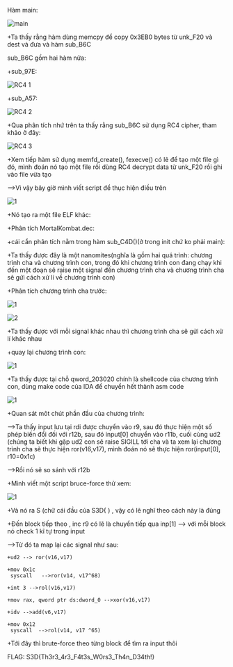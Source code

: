 Hàm main:

![main](https://user-images.githubusercontent.com/84214843/126894370-ae98438b-59cb-477c-8b22-7134a584f179.png)

+Ta thấy rằng hàm dùng memcpy để copy 0x3EB0 bytes từ unk_F20 và dest và đưa và hàm sub_B6C

sub_B6C gồm hai hàm nữa:

+sub_97E:

![RC4 1](https://user-images.githubusercontent.com/84214843/126894445-fa49d58d-0251-42b7-835e-fff419ff1002.png)

+sub_A57:

![RC4 2](https://user-images.githubusercontent.com/84214843/126894451-b9dc27f9-9701-4af6-9d50-a46beba89c1b.png)

+Qua phân tích nhứ trên ta thấy rằng sub_B6C sử dụng RC4 cipher, tham khảo ở đây:

![RC4 3](https://user-images.githubusercontent.com/84214843/126894498-f94dbdb1-af55-42f1-862e-0ecfd15ac1ba.png)

+Xem tiếp hàm sử dụng memfd_create(), fexecve() có lẽ để tạo một file gì đó, mình đoán nó tạo một file rồi dùng RC4 decrypt data từ unk_F20 rồi ghi vào file vừa tạo 

-->Vì vậy bây giờ mình viết script để thục hiện điều trên 

![1](https://user-images.githubusercontent.com/84214843/126894653-09adc215-dfac-44bc-8dfc-ad8608547deb.png)

+Nó tạo ra một file ELF khác: 

+Phân tích MortalKombat.dec:

+cái cần phân tích nằm trong hàm sub_C4D()(ở trong init chứ ko phải main):

+Ta thấy được đây là một nanomites(nghĩa là gồm hai quá trình: chương trình cha và chương trình con, trong đó khi chương trình con đang chạy khi đến một đoạn sẽ raise một signal đến chương trình cha và chương trình cha sẽ gửi cách xử lí về chương trình con)

+Phân tích chương trình cha trước:

![1](https://user-images.githubusercontent.com/84214843/126894972-318c5ced-b58e-4182-aae6-76cba5e1d5e6.png)

![2](https://user-images.githubusercontent.com/84214843/126894978-7cae16d2-7f5f-4c99-8745-f72e23b5c905.png)

+Ta thấy được với mỗi signal khác nhau thì chương trình cha sẽ gửi cách xử lí khác nhau

+quay lại chương trình con:

![1](https://user-images.githubusercontent.com/84214843/126895060-e1f344d3-65ac-4e63-ba8a-c29d76026649.png)

+Ta thấy được tại chỗ qword_203020 chính là shellcode của chương trình con, dùng make code của IDA để chuyển hết thành asm code

![1](https://user-images.githubusercontent.com/84214843/126895146-b35b9aca-e3b0-4323-b05a-812970a6726e.png)

+Quan sát môt chút phần đầu của chương trình:

-->Ta thấy input lưu tại rdi được chuyển vào r9, sau đó thực hiện một số phép biến đổi đối với r12b, sau đó input[0] chuyển vào r11b, cuối cùng ud2 (chúng ta biết khi gặp ud2 con sẽ raise SIGILL tới cha và ta xem lại chương trình cha sẽ thực hiện ror(v16,v17), mình đoán nó sẽ thực hiện ror(input[0], r10=0x1c)

-->Rồi nó sẽ so sánh với r12b

+Mình viết một script bruce-force thử xem:

![1](https://user-images.githubusercontent.com/84214843/126895344-6ae44ac7-45f0-415a-bc0d-3092b8ee0a9d.png)

+Và nó ra S (chữ cái đầu của S3D{ ) , vậy có lẽ nghĩ theo cách này là đúng

+Đến block tiếp theo , inc r9 có lẽ là chuyển tiếp qua inp[1] --> với mỗi block nó check 1 kĩ tự trong input

-->Từ đó ta map lại các signal như sau:

    +ud2 --> ror(v16,v17)
    
    +mov 0x1c
     syscall   -->ror(v14, v17^68)
     
    +int 3 -->rol(v16,v17)
    
    +mov rax, qword ptr ds:dword_0 -->xor(v16,v17)
    
    +idv -->add(v6,v17)
    
    +mov 0x12
     syscall  -->rol(v14, v17 ^65)
     
 +Tới đây thì brute-force theo từng block để tìm ra input thôi
 
 FLAG: S3D{Th3r3_4r3_F4t3s_W0rs3_Th4n_D34th!}










